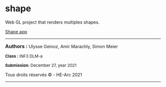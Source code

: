 # shape

Web GL project that renders multiples shapes.

[Shape app](https://mraresinflesh.github.io/shape.github.io/)

---

<font size="3pt">**Authors :**</font> Ulysse Geinoz, Amir Marachly, Simon Meier

<font size="2pt">**Class :** INF3 DLM-a</font>

<font size="2pt">**Submission:** December 27, year 2021</font>

Tous droits réservés © - HE-Arc 2021

---
